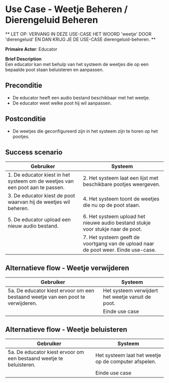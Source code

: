 # Use Case - Weetje Beheren / Dierengeluid Beheren
** LET OP: VERVANG IN DEZE USE-CASE HET WOORD 'weetje' DOOR 'dierengeluid' EN DAN KRIJG JE DE USE-CASE dierengeluid-beheren. **

**Primaire Actor**: Educator  

**Brief Description**  
Een educator kan met behulp van het systeem de weetjes die op een bepaalde poot staan beluisteren en aanpassen.

## Preconditie
* De educator heeft een audio bestand beschikbaar met het weetje.  
* De educator weet welke poot hij wil aanpassen.

## Postconditie
* De weetjes die geconfigureerd zijn in het systeem zijn te horen op het pootjes.

## Success scenario

|Gebruiker|Systeem|
|---|---|
|1. De educator kiest in het systeem om de weetjes van een poot aan te passen.| 2. Het systeem laat een lijst met beschikbare pootjes weergeven. |
| 3. De educator kiest de poot waarvan hij de weetjes wil beheren.  | 4. Het systeem toont de weetjes die nu op de poot staan. |
| 5. De educator upload een nieuw audio bestand. | 6. Het systeem upload het nieuwe audio bestand stukje voor stukje naar de poot. |
| | 7. Het systeem geeft de voortgang van de upload naar de poot weer. Einde use-case. |

## Alternatieve flow - Weetje verwijderen

| Gebruiker | Systeem |
| --- | --- |
| 5a. De educator kiest ervoor om een bestaand weetje van een poot te verwijderen. | Het systeem verwijdert het weetje vanuit de poot. | 
| | Einde use case |

## Alternatieve flow - Weetje beluisteren

| Gebruiker | Systeem |
| --- | --- |
| 5a. De educator kiest ervoor om een bestaand weetje te beluisteren. | Het systeem laat het weetje op de computer afspelen. | 
| | Einde use case |